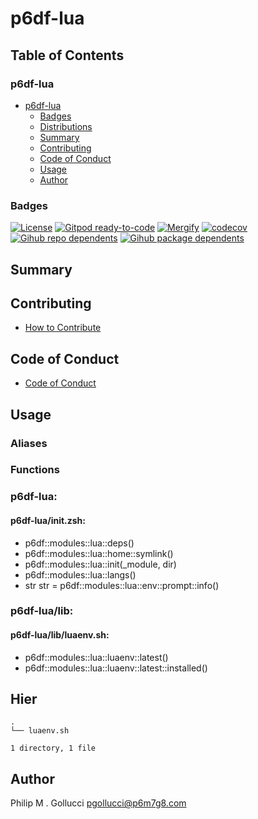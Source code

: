 # p6df-lua

## Table of Contents


### p6df-lua
- [p6df-lua](#p6df-lua)
  - [Badges](#badges)
  - [Distributions](#distributions)
  - [Summary](#summary)
  - [Contributing](#contributing)
  - [Code of Conduct](#code-of-conduct)
  - [Usage](#usage)
  - [Author](#author)

### Badges

[![License](https://img.shields.io/badge/License-Apache%202.0-yellowgreen.svg)](https://opensource.org/licenses/Apache-2.0)
[![Gitpod ready-to-code](https://img.shields.io/badge/Gitpod-ready--to--code-blue?logo=gitpod)](https://gitpod.io/#https://github.com/p6m7g8/p6df-lua)
[![Mergify](https://img.shields.io/endpoint.svg?url=https://gh.mergify.io/badges/p6m7g8/p6df-lua/&style=flat)](https://mergify.io)
[![codecov](https://codecov.io/gh/p6m7g8/p6df-lua/branch/master/graph/badge.svg?token=14Yj1fZbew)](https://codecov.io/gh/p6m7g8/p6df-lua)
[![Gihub repo dependents](https://badgen.net/github/dependents-repo/p6m7g8/p6df-lua)](https://github.com/p6m7g8/p6df-lua/network/dependents?dependent_type=REPOSITORY)
[![Gihub package dependents](https://badgen.net/github/dependents-pkg/p6m7g8/p6df-lua)](https://github.com/p6m7g8/p6df-lua/network/dependents?dependent_type=PACKAGE)

## Summary

## Contributing

- [How to Contribute](CONTRIBUTING.md)

## Code of Conduct

- [Code of Conduct](https://github.com/p6m7g8/.github/blob/master/CODE_OF_CONDUCT.md)

## Usage


### Aliases


### Functions

### p6df-lua:

#### p6df-lua/init.zsh:

- p6df::modules::lua::deps()
- p6df::modules::lua::home::symlink()
- p6df::modules::lua::init(_module, dir)
- p6df::modules::lua::langs()
- str str = p6df::modules::lua::env::prompt::info()


### p6df-lua/lib:

#### p6df-lua/lib/luaenv.sh:

- p6df::modules::lua::luaenv::latest()
- p6df::modules::lua::luaenv::latest::installed()



## Hier
```text
.
└── luaenv.sh

1 directory, 1 file
```
## Author

Philip M . Gollucci <pgollucci@p6m7g8.com>
